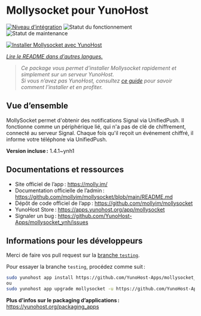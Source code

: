 <!--
Nota bene : ce README est automatiquement généré par <https://github.com/YunoHost/apps/tree/master/tools/readme_generator>
Il NE doit PAS être modifié à la main.
-->

# Mollysocket pour YunoHost

[![Niveau d’intégration](https://apps.yunohost.org/badge/integration/mollysocket)](https://ci-apps.yunohost.org/ci/apps/mollysocket/)
![Statut du fonctionnement](https://apps.yunohost.org/badge/state/mollysocket)
![Statut de maintenance](https://apps.yunohost.org/badge/maintained/mollysocket)

[![Installer Mollysocket avec YunoHost](https://install-app.yunohost.org/install-with-yunohost.svg)](https://install-app.yunohost.org/?app=mollysocket)

*[Lire le README dans d'autres langues.](./ALL_README.md)*

> *Ce package vous permet d’installer Mollysocket rapidement et simplement sur un serveur YunoHost.*  
> *Si vous n’avez pas YunoHost, consultez [ce guide](https://yunohost.org/install) pour savoir comment l’installer et en profiter.*

## Vue d’ensemble

MollySocket permet d'obtenir des notifications Signal via UnifiedPush. Il fonctionne comme un périphérique lié, qui n'a pas de clé de chiffrement, connecté au serveur Signal. Chaque fois qu'il reçoit un événement chiffré, il informe votre téléphone via UnifiedPush.


**Version incluse :** 1.4.1~ynh1
## Documentations et ressources

- Site officiel de l’app : <https://molly.im/>
- Documentation officielle de l’admin : <https://github.com/mollyim/mollysocket/blob/main/README.md>
- Dépôt de code officiel de l’app : <https://github.com/mollyim/mollysocket>
- YunoHost Store : <https://apps.yunohost.org/app/mollysocket>
- Signaler un bug : <https://github.com/YunoHost-Apps/mollysocket_ynh/issues>

## Informations pour les développeurs

Merci de faire vos pull request sur la [branche `testing`](https://github.com/YunoHost-Apps/mollysocket_ynh/tree/testing).

Pour essayer la branche `testing`, procédez comme suit :

```bash
sudo yunohost app install https://github.com/YunoHost-Apps/mollysocket_ynh/tree/testing --debug
ou
sudo yunohost app upgrade mollysocket -u https://github.com/YunoHost-Apps/mollysocket_ynh/tree/testing --debug
```

**Plus d’infos sur le packaging d’applications :** <https://yunohost.org/packaging_apps>
